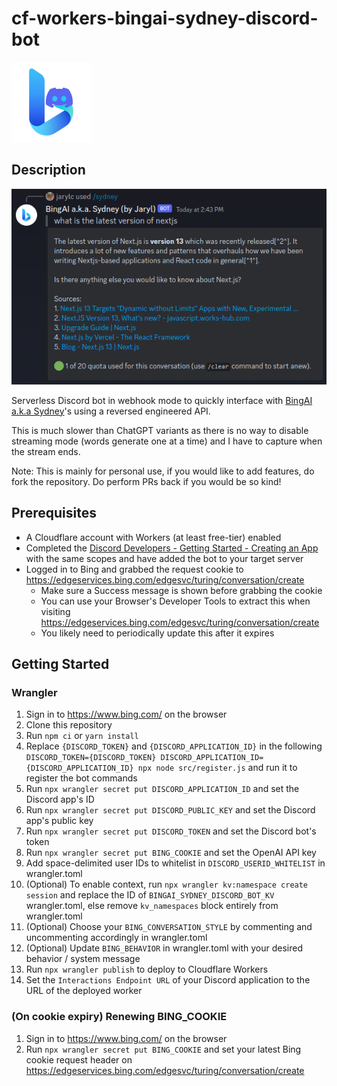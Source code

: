 # cf-workers-bingai-sydney-discord-bot
![Logo](cf-workers-bingai-sydney-discord-bot.png)

## Description
![Example](example.png)

Serverless Discord bot in webhook mode to quickly interface with [BingAI a.k.a Sydney](https://www.bing.com/new)'s using a reversed engineered API.

This is much slower than ChatGPT variants as there is no way to disable streaming mode (words generate one at a time) and I have to capture when the stream ends.

Note: This is mainly for personal use, if you would like to add features, do fork the repository. Do perform PRs back if you would be so kind!

## Prerequisites
- A Cloudflare account with Workers (at least free-tier) enabled
- Completed the [Discord Developers - Getting Started - Creating an App](https://discord.com/developers/docs/getting-started#creating-an-app) with the same scopes and have added the bot to your target server
- Logged in to Bing and grabbed the request cookie to https://edgeservices.bing.com/edgesvc/turing/conversation/create
    - Make sure a Success message is shown before grabbing the cookie
    - You can use your Browser's Developer Tools to extract this when visiting https://edgeservices.bing.com/edgesvc/turing/conversation/create
    - You likely need to periodically update this after it expires

## Getting Started
### Wrangler
1. Sign in to https://www.bing.com/ on the browser
2. Clone this repository
3. Run `npm ci` or `yarn install`
4. Replace `{DISCORD_TOKEN}` and `{DISCORD_APPLICATION_ID}` in the following `DISCORD_TOKEN={DISCORD_TOKEN} DISCORD_APPLICATION_ID={DISCORD_APPLICATION_ID} npx node src/register.js` and run it to register the bot commands
5. Run `npx wrangler secret put DISCORD_APPLICATION_ID` and set the Discord app's ID
6. Run `npx wrangler secret put DISCORD_PUBLIC_KEY` and set the Discord app's public key
7. Run `npx wrangler secret put DISCORD_TOKEN` and set the Discord bot's token
8. Run `npx wrangler secret put BING_COOKIE` and set the OpenAI API key
9. Add space-delimited user IDs to whitelist in `DISCORD_USERID_WHITELIST` in wrangler.toml
10. (Optional) To enable context, run `npx wrangler kv:namespace create session` and replace the ID of `BINGAI_SYDNEY_DISCORD_BOT_KV` wrangler.toml, else remove `kv_namespaces` block entirely from wrangler.toml
11. (Optional) Choose your `BING_CONVERSATION_STYLE` by commenting and uncommenting accordingly in wrangler.toml
12. (Optional) Update `BING_BEHAVIOR` in wrangler.toml with your desired behavior / system message
13. Run `npx wrangler publish` to deploy to Cloudflare Workers
14. Set the `Interactions Endpoint URL` of your Discord application to the URL of the deployed worker

### (On cookie expiry) Renewing BING_COOKIE
1. Sign in to https://www.bing.com/ on the browser
2. Run `npx wrangler secret put BING_COOKIE` and set your latest Bing cookie request header on https://edgeservices.bing.com/edgesvc/turing/conversation/create
